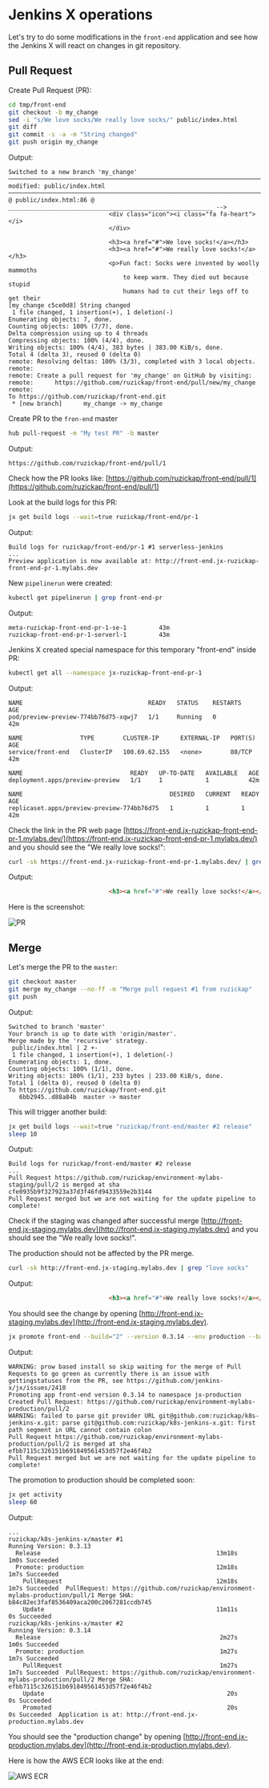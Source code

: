 # Jenkins X operations

Let's try to do some modifications in the `front-end` application and see how
the Jenkins X will react on changes in git repository.

## Pull Request

Create Pull Request (PR):

```bash
cd tmp/front-end
git checkout -b my_change
sed -i "s/We love socks/We really love socks/" public/index.html
git diff
git commit -s -a -m "String changed"
git push origin my_change
```

Output:

```text
Switched to a new branch 'my_change'
─────────────────────────────────────────────────────────────────────────────────────────────────────────────────────────────────────────────────────────────────────────────────────────────
modified: public/index.html
─────────────────────────────────────────────────────────────────────────────────────────────────────────────────────────────────────────────────────────────────────────────────────────────
@ public/index.html:86 @ _________________________________________________________ -->
                            <div class="icon"><i class="fa fa-heart"></i>
                            </div>

                            <h3><a href="#">We love socks!</a></h3>
                            <h3><a href="#">We really love socks!</a></h3>
                            <p>Fun fact: Socks were invented by woolly mammoths
                                to keep warm. They died out because stupid
                                humans had to cut their legs off to get their
[my_change c5ce0d8] String changed
 1 file changed, 1 insertion(+), 1 deletion(-)
Enumerating objects: 7, done.
Counting objects: 100% (7/7), done.
Delta compression using up to 4 threads
Compressing objects: 100% (4/4), done.
Writing objects: 100% (4/4), 383 bytes | 383.00 KiB/s, done.
Total 4 (delta 3), reused 0 (delta 0)
remote: Resolving deltas: 100% (3/3), completed with 3 local objects.
remote:
remote: Create a pull request for 'my_change' on GitHub by visiting:
remote:      https://github.com/ruzickap/front-end/pull/new/my_change
remote:
To https://github.com/ruzickap/front-end.git
 * [new branch]      my_change -> my_change
```

Create PR to the `fron-end` master

```bash
hub pull-request -m "My test PR" -b master
```

Output:

```text
https://github.com/ruzickap/front-end/pull/1
```

Check how the PR looks like: [https://github.com/ruzickap/front-end/pull/1](https://github.com/ruzickap/front-end/pull/1)

Look at the build logs for this PR:

```bash
jx get build logs --wait=true ruzickap/front-end/pr-1
```

Output:

```text
Build logs for ruzickap/front-end/pr-1 #1 serverless-jenkins
...
Preview application is now available at: http://front-end.jx-ruzickap-front-end-pr-1.mylabs.dev
```

New `pipelinerun` were created:

```bash
kubectl get pipelinerun | grep front-end-pr
```

Output:

```text
meta-ruzickap-front-end-pr-1-se-1         43m
ruzickap-front-end-pr-1-serverl-1         43m
```

Jenkins X created special namespace for this temporary "front-end" inside PR:

```bash
kubectl get all --namespace jx-ruzickap-front-end-pr-1
```

Output:

```text
NAME                                   READY   STATUS    RESTARTS   AGE
pod/preview-preview-774bb76d75-xqwj7   1/1     Running   0          42m

NAME                TYPE        CLUSTER-IP      EXTERNAL-IP   PORT(S)   AGE
service/front-end   ClusterIP   100.69.62.155   <none>        80/TCP    42m

NAME                              READY   UP-TO-DATE   AVAILABLE   AGE
deployment.apps/preview-preview   1/1     1            1           42m

NAME                                         DESIRED   CURRENT   READY   AGE
replicaset.apps/preview-preview-774bb76d75   1         1         1       42m
```

Check the link in the PR web page [https://front-end.jx-ruzickap-front-end-pr-1.mylabs.dev/](https://front-end.jx-ruzickap-front-end-pr-1.mylabs.dev/)
and you should see the "We really love socks!":

```bash
curl -sk https://front-end.jx-ruzickap-front-end-pr-1.mylabs.dev/ | grep "love socks"
```

Output:

```html
                            <h3><a href="#">We really love socks!</a></h3>
```

Here is the screenshot:

![PR](./PR.png "PR")

## Merge

Let's merge the PR to the `master`:

```bash
git checkout master
git merge my_change --no-ff -m "Merge pull request #1 from ruzickap"
git push
```

Output:

```text
Switched to branch 'master'
Your branch is up to date with 'origin/master'.
Merge made by the 'recursive' strategy.
 public/index.html | 2 +-
 1 file changed, 1 insertion(+), 1 deletion(-)
Enumerating objects: 1, done.
Counting objects: 100% (1/1), done.
Writing objects: 100% (1/1), 233 bytes | 233.00 KiB/s, done.
Total 1 (delta 0), reused 0 (delta 0)
To https://github.com/ruzickap/front-end.git
   6bb2945..d88a84b  master -> master
```

This will trigger another build:

```bash
jx get build logs --wait=true "ruzickap/front-end/master #2 release"
sleep 10
```

Output:

```text
Build logs for ruzickap/front-end/master #2 release
...
Pull Request https://github.com/ruzickap/environment-mylabs-staging/pull/2 is merged at sha cfe0935b9f327923a37d3f46fd9433559e2b3144
Pull Request merged but we are not waiting for the update pipeline to complete!
```

Check if the staging was changed after successful merge [http://front-end.jx-staging.mylabs.dev](http://front-end.jx-staging.mylabs.dev)
and you should see the "We really love socks!".

The production should not be affected by the PR merge.

```bash
curl -sk http://front-end.jx-staging.mylabs.dev | grep "love socks"
```

Output:

```html
                            <h3><a href="#">We really love socks!</a></h3>
```

You should see the change by opening [http://front-end.jx-staging.mylabs.dev](http://front-end.jx-staging.mylabs.dev).

```bash
jx promote front-end --build="2" --version 0.3.14 --env production --batch-mode=true
```

Output:

```text
WARNING: prow based install so skip waiting for the merge of Pull Requests to go green as currently there is an issue with gettingstatuses from the PR, see https://github.com/jenkins-x/jx/issues/2410
Promoting app front-end version 0.3.14 to namespace jx-production
Created Pull Request: https://github.com/ruzickap/environment-mylabs-production/pull/2
WARNING: failed to parse git provider URL git@github.com:ruzickap/k8s-jenkins-x.git: parse git@github.com:ruzickap/k8s-jenkins-x.git: first path segment in URL cannot contain colon
Pull Request https://github.com/ruzickap/environment-mylabs-production/pull/2 is merged at sha efbb7115c326151b691849561453d57f2e46f4b2
Pull Request merged but we are not waiting for the update pipeline to complete!
```

The promotion to production should be completed soon:

```bash
jx get activity
sleep 60
```

Output:

```text
...
ruzickap/k8s-jenkins-x/master #1                                          Running Version: 0.3.13
  Release                                                 13m18s     1m0s Succeeded
  Promote: production                                     12m18s     1m7s Succeeded
    PullRequest                                           12m18s     1m7s Succeeded  PullRequest: https://github.com/ruzickap/environment-mylabs-production/pull/1 Merge SHA: b84c82ec3faf8536409aca200c2067281ccdb745
    Update                                                11m11s       0s Succeeded
ruzickap/k8s-jenkins-x/master #2                                          Running Version: 0.3.14
  Release                                                  2m27s     1m0s Succeeded
  Promote: production                                      1m27s     1m7s Succeeded
    PullRequest                                            1m27s     1m7s Succeeded  PullRequest: https://github.com/ruzickap/environment-mylabs-production/pull/2 Merge SHA: efbb7115c326151b691849561453d57f2e46f4b2
    Update                                                   20s       0s Succeeded
    Promoted                                                 20s       0s Succeeded  Application is at: http://front-end.jx-production.mylabs.dev
```

You should see the "production change" by opening [http://front-end.jx-production.mylabs.dev](http://front-end.jx-production.mylabs.dev).

Here is how the AWS ECR looks like at the end:

![AWS ECR](./AWS_ECR.png "AWS ECR")

